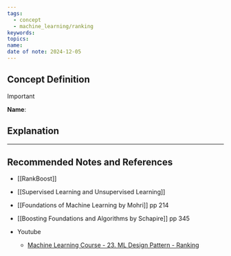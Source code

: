 ```yaml
---
tags:
  - concept
  - machine_learning/ranking
keywords: 
topics: 
name: 
date of note: 2024-12-05
---
```


## Concept Definition

>[!important]
>**Name**: 



## Explanation





-----------
##  Recommended Notes and References


- [[RankBoost]]
- [[Supervised Learning and Unsupervised Learning]]


- [[Foundations of Machine Learning by Mohri]] pp 214
- [[Boosting Foundations and Algorithms by Schapire]]  pp 345
- Youtube
	- [Machine Learning Course - 23. ML Design Pattern - Ranking](https://www.youtube.com/@GeoffHulten)